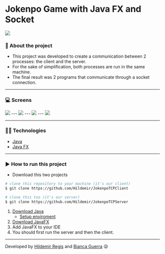 # Jokenpo Game with Java FX and Socket

<img src= "src/ScreenGIFs/menu.gif">

### 📝 About the project
- This project was developed to create a communication between 2 processes: the client and the server.
- For the sake of simplification, both processes are run in the same machine.
- The final result was 2 programs that communicate through a socket connection.
---
### 💻 Screens
<img src= "src/ScreenGIFs/game.png">
---
<img src= "src/ScreenGIFs/waitingOpponent.gif">
---
<img src= "src/ScreenGIFs/winner.gif">
---
<img src= "src/ScreenGIFs/loser.gif">

---
### 👨‍💻 Technologies
- [Java](https://www.oracle.com/technetwork/pt/java/javase/downloads/index.html)
- [Java FX](https://openjfx.io/)
---
### ▶ How to run this project
- Download this two projects

```bash 
# clone this repository to your machine (it's our client)
$ git clone https://github.com/Hildemir/JokenpoTCPClient

# clone this too (it's our server)
$ git clone https://github.com/Hildemir/JokenpoTCPServer
```

1. [Download Java](https://www.oracle.com/technetwork/pt/java/javase/downloads/index.html)
    - [Setup enviroment](https://www.tutorialspoint.com/java/java_environment_setup.htm)
2.  [Download JavaFX](https://openjfx.io/)
3.  Add JavaFX to your IDE
4.  You should first run the server and then the client.
---
Developed by [Hildemir Regis](https://github.com/Hildemir) and [Bianca Guerra](https://github.com/biawar) 😜

